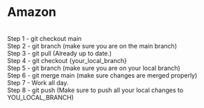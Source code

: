 # Amazon

<br />Step 1 - git checkout main
<br />Step 2 - git branch (make sure you are on the main branch)
<br />Step 3 - git pull (Already up to date.)
<br />Step 4 - git checkout {your_local_branch}
<br />Step 5 - git branch (make sure you are on your local branch)
<br />Step 6 - git merge main (make sure changes are merged properly)
<br />Step 7 - Work all day.
<br />Step 8 - git push (Make sure to push all your local changes to YOU_LOCAL_BRANCH)
